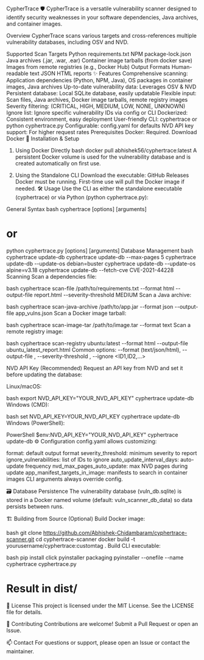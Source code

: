 CypherTrace 🛡️
CypherTrace is a versatile vulnerability scanner designed to identify security weaknesses in your software dependencies, Java archives, and container images.

Overview
CypherTrace scans various targets and cross-references multiple vulnerability databases, including OSV and NVD.

Supported Scan Targets
Python requirements.txt
NPM package-lock.json
Java archives (.jar, .war, .ear)
Container image tarballs (from docker save)
Images from remote registries (e.g., Docker Hub)
Output Formats
Human-readable text
JSON
HTML reports
✨ Features
Comprehensive scanning: Application dependencies (Python, NPM, Java), OS packages in container images, Java archives
Up-to-date vulnerability data: Leverages OSV & NVD
Persistent database: Local SQLite database, easily updatable
Flexible input: Scan files, Java archives, Docker image tarballs, remote registry images
Severity filtering: (CRITICAL, HIGH, MEDIUM, LOW, NONE, UNKNOWN)
Ignore list: Ignore specific vulnerability IDs via config or CLI
Dockerized: Consistent environment, easy deployment
User-friendly CLI: cyphertrace or python cyphertrace.py
Configurable: config.yaml for defaults
NVD API key support: For higher request rates
Prerequisites
Docker: Required. Download Docker
🚀 Installation & Setup
1. Using Docker Directly
bash
docker pull abhishek56/cyphertrace:latest
A persistent Docker volume is used for the vulnerability database and is created automatically on first use.

2. Using the Standalone CLI
Download the executable:
GitHub Releases
Docker must be running.
First-time use will pull the Docker image if needed.
🛠️ Usage
Use the CLI as either the standalone executable (cyphertrace) or via Python (python cyphertrace.py):

General Syntax
bash
cyphertrace <command> [options] [arguments]
# or
python cyphertrace.py <command> [options] [arguments]
Database Management
bash
cyphertrace update-db
cyphertrace update-db --max-pages 5
cyphertrace update-db --update-os debian=buster
cyphertrace update-db --update-os alpine=v3.18
cyphertrace update-db --fetch-cve CVE-2021-44228
Scanning
Scan a dependencies file:

bash
cyphertrace scan-file /path/to/requirements.txt --format html --output-file report.html --severity-threshold MEDIUM
Scan a Java archive:

bash
cyphertrace scan-java-archive /path/to/app.jar --format json --output-file app_vulns.json
Scan a Docker image tarball:

bash
cyphertrace scan-image-tar /path/to/image.tar --format text
Scan a remote registry image:

bash
cyphertrace scan-registry ubuntu:latest --format html --output-file ubuntu_latest_report.html
Common options:
--format (text/json/html), --output-file <path>, --severity-threshold <level>, --ignore <ID1,ID2,...>

NVD API Key (Recommended)
Request an API key from NVD and set it before updating the database:

Linux/macOS:

bash
export NVD_API_KEY="YOUR_NVD_API_KEY"
cyphertrace update-db
Windows (CMD):

bash
set NVD_API_KEY=YOUR_NVD_API_KEY
cyphertrace update-db
Windows (PowerShell):

PowerShell
$env:NVD_API_KEY="YOUR_NVD_API_KEY"
cyphertrace update-db
⚙️ Configuration
config.yaml allows customizing:

format: default output format
severity_threshold: minimum severity to report
ignore_vulnerabilities: list of IDs to ignore
auto_update_interval_days: auto-update frequency
nvd_max_pages_auto_update: max NVD pages during update
app_manifest_targets_in_image: manifests to search in container images
CLI arguments always override config.

🗃️ Database Persistence
The vulnerability database (vuln_db.sqlite) is stored in a Docker named volume (default: vuln_scanner_db_data) so data persists between runs.

🏗️ Building from Source (Optional)
Build Docker image:

bash
git clone https://github.com/Abhishek-Chidambaram/cyphertrace-scanner.git
cd cyphertrace-scanner
docker build -t yourusername/cyphertrace:customtag .
Build CLI executable:

bash
pip install click pyinstaller packaging
pyinstaller --onefile --name cyphertrace cyphertrace.py
# Result in dist/
📜 License
This project is licensed under the MIT License. See the LICENSE file for details.

🤝 Contributing
Contributions are welcome!
Submit a Pull Request or open an Issue.

📫 Contact
For questions or support, please open an Issue or contact the maintainer.

